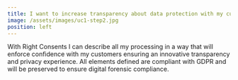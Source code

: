 ```yaml
---
title: I want to increase transparency about data protection with my customers 
image: /assets/images/uc1-step2.jpg
position: left
---
```


With Right Consents I can describe all my processing in a way that will enforce confidence with my customers
ensuring an innovative transparency and privacy experience. All elements defined are compliant with GDPR and
will be preserved to ensure digital forensic compliance.